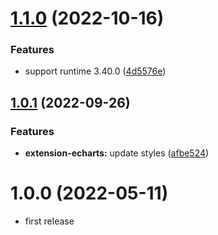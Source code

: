 # [1.1.0](https://github.com/purocean/yank-note-extension/compare/extension-echarts-1.0.1...extension-echarts-1.1.0) (2022-10-16)


### Features

* support runtime 3.40.0 ([4d5576e](https://github.com/purocean/yank-note-extension/commit/4d5576e4099609e08b35ac35502d88165be4b71c))



## [1.0.1](https://github.com/purocean/yank-note-extension/compare/extension-echarts-1.0.0...extension-echarts-1.0.1) (2022-09-26)


### Features

* **extension-echarts:** update styles ([afbe524](https://github.com/purocean/yank-note-extension/commit/afbe52422bbfaaed06af08375e61cb95eb32c43e))



# 1.0.0 (2022-05-11)

* first release
